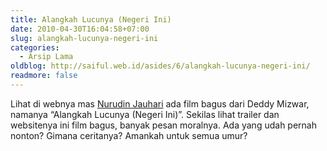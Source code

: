 ```yaml
---
title: Alangkah Lucunya (Negeri Ini)
date: 2010-04-30T16:04:58+07:00
slug: alangkah-lucunya-negeri-ini
categories:
  - Arsip Lama
oldblog: http://saiful.web.id/asides/6/alangkah-lucunya-negeri-ini/
readmore: false
---
```


Lihat di webnya mas [Nurudin Jauhari](http://nurudin.jauhari.net/) ada film bagus dari Deddy Mizwar, namanya “Alangkah Lucunya (Negeri Ini)”. Sekilas lihat trailer dan websitenya ini film bagus, banyak pesan moralnya. Ada yang udah pernah nonton? Gimana ceritanya? Amankah untuk semua umur?
